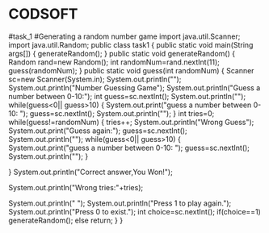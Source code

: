 # CODSOFT
#task_1
#Generating a random number game
import java.util.Scanner;
import java.util.Random;
public class task1 {
    public static void main(String args[])
{
generateRandom();
}
public static void generateRandom()
{
Random rand=new Random();
int randomNum=rand.nextInt(11);
guess(randomNum);
}
public static void guess(int randomNum)
{
Scanner sc=new Scanner(System.in);
System.out.println("");
System.out.println("Number Guessing Game");
System.out.println("Guess a number between 0-10:");
int guess=sc.nextInt();
System.out.println("");
while(guess<0|| guess>10)
{
System.out.print("guess a number between 0-10: ");
guess=sc.nextInt();
System.out.println("");
}
int tries=0;
while(guess!=randomNum)
{
tries++;
System.out.println("Wrong Guess");
System.out.print("Guess again:");
guess=sc.nextInt();
System.out.println("");
while(guess<0|| guess>10)
{
System.out.print("guess a number between 0-10: ");
guess=sc.nextInt();
System.out.println("");
}

}
System.out.println("Correct answer,You Won!");

System.out.println("Wrong tries:"+tries);

System.out.println(" ");
System.out.println("Press  1 to play again.");
System.out.println("Press 0 to exist.");
int choice=sc.nextInt();
if(choice==1)
    generateRandom();
else
    return;
}
}


